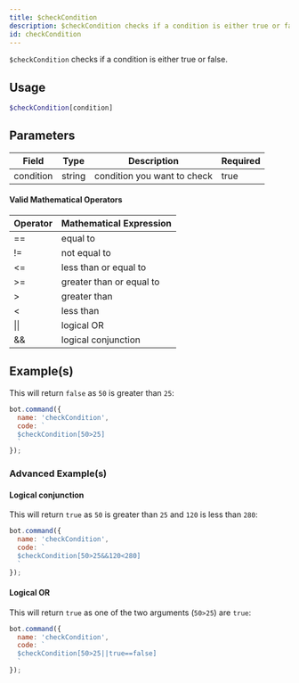 ```yaml
---
title: $checkCondition 
description: $checkCondition checks if a condition is either true or false.
id: checkCondition
---
```


`$checkCondition` checks if a condition is either true or false.

## Usage

```php
$checkCondition[condition]
```

## Parameters 


| Field     | Type   | Description                 | Required |
| --------- | ------ | --------------------------- | -------- |
| condition | string | condition you want to check | true      |

#### Valid Mathematical Operators
 
| Operator | Mathematical Expression  |
| -------- | ------------------------ |
| ==       | equal to                 |
| !=       | not equal to             |
| <=       | less than or equal to    |
| \>=      | greater than or equal to |
| \>       | greater than             |
| <        | less than                |
| \|\|     | logical OR               |
| &&       | logical conjunction      |


## Example(s)

This will return `false` as `50` is greater than `25`:

```javascript
bot.command({
  name: 'checkCondition',
  code: `
  $checkCondition[50>25]
  `
});
```

### Advanced Example(s)

#### Logical conjunction
This will return `true` as `50` is greater than `25` and `120` is less than `280`:

```javascript
bot.command({
  name: 'checkCondition',
  code: `
  $checkCondition[50>25&&120<280]
  `
});
```

#### Logical OR 
This will return `true` as one of the two arguments (`50>25`) are `true`:

```javascript
bot.command({
  name: 'checkCondition',
  code: `
  $checkCondition[50>25||true==false]
  `
});
```
